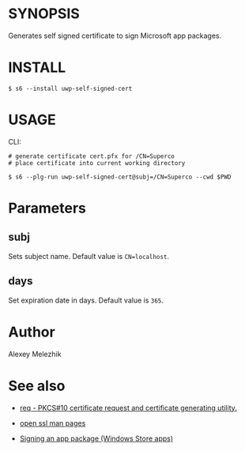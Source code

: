 # SYNOPSIS

Generates self signed certificate to sign Microsoft app packages.


# INSTALL

    $ s6 --install uwp-self-signed-cert

# USAGE

CLI:

    # generate certificate cert.pfx for /CN=Superco
    # place certificate into current working directory

    $ s6 --plg-run uwp-self-signed-cert@subj=/CN=Superco --cwd $PWD

# Parameters
  
## subj

Sets subject name. Default value is `CN=localhost`.

## days

Set expiration date in days. Default value is `365`.

# Author

Alexey Melezhik

# See also

* [req - PKCS#10 certificate request and certificate generating utility.](https://wiki.openssl.org/index.php/Manual:Req(1))

* [open ssl man pages](https://wiki.openssl.org/index.php/Manual:Openssl(1))

* [Signing an app package (Windows Store apps)](https://msdn.microsoft.com/en-us/library/windows/apps/br230260%28v=vs.110%29.aspx?f=255&MSPPError=-2147217396)
